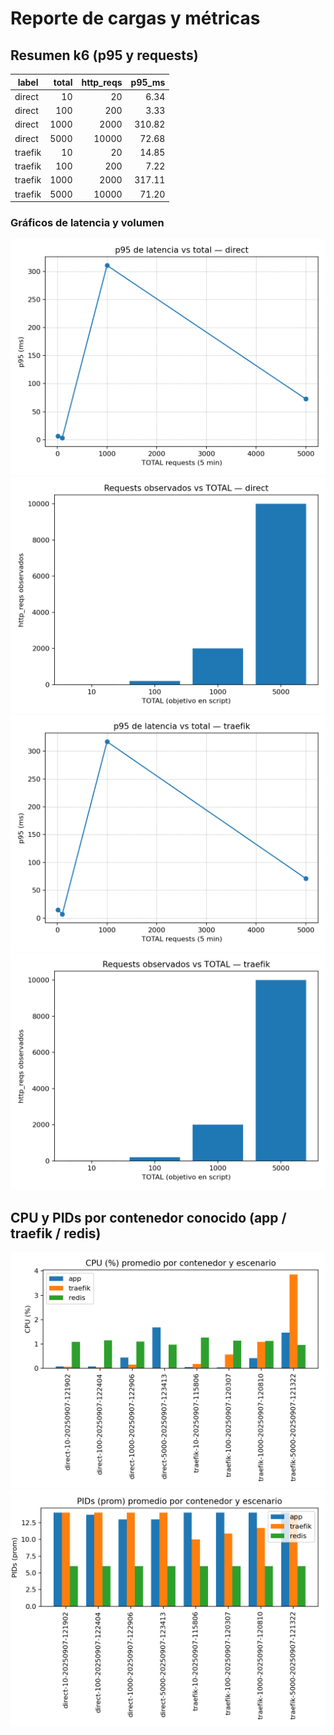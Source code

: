 # Reporte de cargas y métricas

## Resumen k6 (p95 y requests)


| label | total | http_reqs | p95_ms |
|---|---:|---:|---:|
| direct | 10 | 20 | 6.34 |
| direct | 100 | 200 | 3.33 |
| direct | 1000 | 2000 | 310.82 |
| direct | 5000 | 10000 | 72.68 |
| traefik | 10 | 20 | 14.85 |
| traefik | 100 | 200 | 7.22 |
| traefik | 1000 | 2000 | 317.11 |
| traefik | 5000 | 10000 | 71.20 |

### Gráficos de latencia y volumen

![p95 vs total — direct](figs/p95_vs_total_direct.png)
![reqs vs total — direct](figs/http_reqs_vs_total_direct.png)
![p95 vs total — traefik](figs/p95_vs_total_traefik.png)
![reqs vs total — traefik](figs/http_reqs_vs_total_traefik.png)

## CPU y PIDs por contenedor conocido (app / traefik / redis)

![CPU por contenedor y escenario](figs/cpu_by_container_and_scenario.png)
![PIDs por contenedor y escenario](figs/pids_by_container_and_scenario.png)
